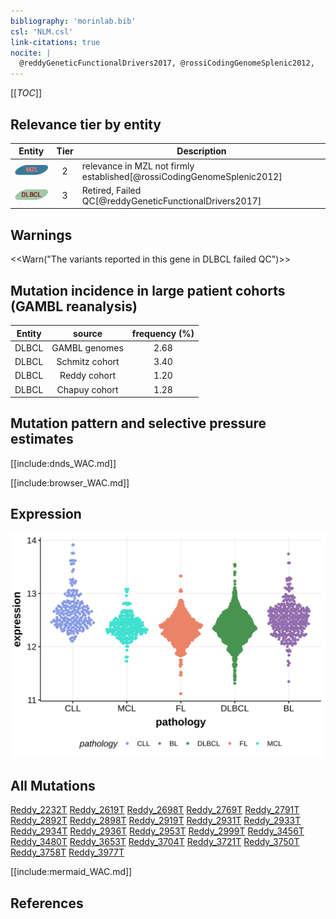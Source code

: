 ```yaml
---
bibliography: 'morinlab.bib'
csl: 'NLM.csl'
link-citations: true
nocite: |
  @reddyGeneticFunctionalDrivers2017, @rossiCodingGenomeSplenic2012, 
---
```

[[_TOC_]]



## Relevance tier by entity

|Entity|Tier|Description                              |
|:------:|:----:|-----------------------------------------|
|![MZL](images/icons/MZL_tier2.png)|2|relevance in MZL not firmly established[@rossiCodingGenomeSplenic2012]|
|![DLBCL](images/icons/DLBCL_tier2.png) |3   |Retired, Failed QC[@reddyGeneticFunctionalDrivers2017]|

## Warnings

<<Warn("The variants reported in this gene in DLBCL failed QC")>>

## Mutation incidence in large patient cohorts (GAMBL reanalysis)

|Entity|source        |frequency (%)|
|:------:|:--------------:|:-------------:|
|DLBCL |GAMBL genomes |2.68         |
|DLBCL |Schmitz cohort|3.40         |
|DLBCL |Reddy cohort  |1.20         |
|DLBCL |Chapuy cohort |1.28         |

## Mutation pattern and selective pressure estimates

[[include:dnds_WAC.md]]




[[include:browser_WAC.md]]

## Expression
![](images/gene_expression/WAC_by_pathology.svg)
<!-- ORIGIN: rossiCodingGenomeSplenic2012c -->
<!-- DLBCL: reddyGeneticFunctionalDrivers2017 -->
<!-- MZL: rossiCodingGenomeSplenic2012c -->

## All Mutations

[Reddy_2232T](https://www.bcgsc.ca/downloads/morinlab/GAMBL/Reddy/igv_reports/Reddy_2232T.html)
[Reddy_2619T](https://www.bcgsc.ca/downloads/morinlab/GAMBL/Reddy/igv_reports/Reddy_2619T.html)
[Reddy_2698T](https://www.bcgsc.ca/downloads/morinlab/GAMBL/Reddy/igv_reports/Reddy_2698T.html)
[Reddy_2769T](https://www.bcgsc.ca/downloads/morinlab/GAMBL/Reddy/igv_reports/Reddy_2769T.html)
[Reddy_2791T](https://www.bcgsc.ca/downloads/morinlab/GAMBL/Reddy/igv_reports/Reddy_2791T.html)
[Reddy_2892T](https://www.bcgsc.ca/downloads/morinlab/GAMBL/Reddy/igv_reports/Reddy_2892T.html)
[Reddy_2898T](https://www.bcgsc.ca/downloads/morinlab/GAMBL/Reddy/igv_reports/Reddy_2898T.html)
[Reddy_2919T](https://www.bcgsc.ca/downloads/morinlab/GAMBL/Reddy/igv_reports/Reddy_2919T.html)
[Reddy_2931T](https://www.bcgsc.ca/downloads/morinlab/GAMBL/Reddy/igv_reports/Reddy_2931T.html)
[Reddy_2933T](https://www.bcgsc.ca/downloads/morinlab/GAMBL/Reddy/igv_reports/Reddy_2933T.html)
[Reddy_2934T](https://www.bcgsc.ca/downloads/morinlab/GAMBL/Reddy/igv_reports/Reddy_2934T.html)
[Reddy_2936T](https://www.bcgsc.ca/downloads/morinlab/GAMBL/Reddy/igv_reports/Reddy_2936T.html)
[Reddy_2953T](https://www.bcgsc.ca/downloads/morinlab/GAMBL/Reddy/igv_reports/Reddy_2953T.html)
[Reddy_2999T](https://www.bcgsc.ca/downloads/morinlab/GAMBL/Reddy/igv_reports/Reddy_2999T.html)
[Reddy_3456T](https://www.bcgsc.ca/downloads/morinlab/GAMBL/Reddy/igv_reports/Reddy_3456T.html)
[Reddy_3480T](https://www.bcgsc.ca/downloads/morinlab/GAMBL/Reddy/igv_reports/Reddy_3480T.html)
[Reddy_3653T](https://www.bcgsc.ca/downloads/morinlab/GAMBL/Reddy/igv_reports/Reddy_3653T.html)
[Reddy_3704T](https://www.bcgsc.ca/downloads/morinlab/GAMBL/Reddy/igv_reports/Reddy_3704T.html)
[Reddy_3721T](https://www.bcgsc.ca/downloads/morinlab/GAMBL/Reddy/igv_reports/Reddy_3721T.html)
[Reddy_3750T](https://www.bcgsc.ca/downloads/morinlab/GAMBL/Reddy/igv_reports/Reddy_3750T.html)
[Reddy_3758T](https://www.bcgsc.ca/downloads/morinlab/GAMBL/Reddy/igv_reports/Reddy_3758T.html)
[Reddy_3977T](https://www.bcgsc.ca/downloads/morinlab/GAMBL/Reddy/igv_reports/Reddy_3977T.html)

[[include:mermaid_WAC.md]]

## References
